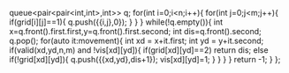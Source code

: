 queue<pair<pair<int,int>,int>> q;
for(int i=0;i<n;i++){
for(int j=0;j<m;j++){
if(grid[i][j]==1){
q.push({{i,j},0});
}
}
}
while(!q.empty()){
int x=q.front().first.first,y=q.front().first.second;
int dis=q.front().second;
q.pop();
for(auto it:movement){
int xd = x+it.first;
int yd = y+it.second;
if(valid(xd,yd,n,m) and !vis[xd][yd]){
if(grid[xd][yd]==2) return dis;
else if(!grid[xd][yd]){
q.push({{xd,yd},dis+1});
vis[xd][yd]=1;
}
}
}
}
return -1;
}
};